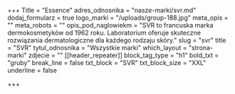 +++
Title = "Essence"
adres_odnosnika = "nasze-marki/svr.md"
dodaj_formularz = true
logo_marki = "/uploads/group-188.jpg"
meta_opis = ""
meta_robots = ""
opis_pod_naglowiekm = "SVR to francuska marka dermokosmetyków od 1962 roku. Laboratorium oferuje skuteczne rozwiązania dermatologiczne dla każdego rodzaju skóry."
slug = "svr"
title = "SVR"
tytul_odnosnika = "Wszystkie marki"
which_layout = "strona-marki"
zdjecie = ""
[[header_repeater]]
block_tag_type = "h1"
bold_txt = "gruby"
break_line = false
txt_block = "SVR"
txt_block_size = "XXL"
underline = false

+++
